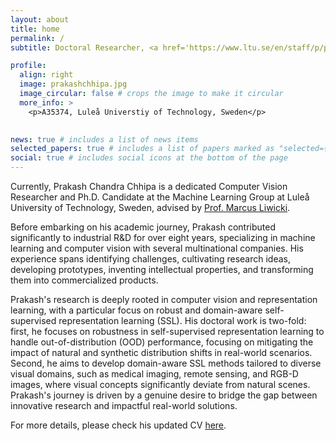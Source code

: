 ```yaml
---
layout: about
title: home
permalink: /
subtitle: Doctoral Researcher, <a href='https://www.ltu.se/en/staff/p/prakash-chandra-chhipa'>Luleå Universtiy of Technology, Sweden</a>

profile:
  align: right
  image: prakashchhipa.jpg
  image_circular: false # crops the image to make it circular
  more_info: >
    <p>A35374, Luleå Universtiy of Technology, Sweden</p>
  

news: true # includes a list of news items
selected_papers: true # includes a list of papers marked as "selected={true}"
social: true # includes social icons at the bottom of the page
---
```

Currently, Prakash Chandra Chhipa is a dedicated Computer Vision Researcher and Ph.D. Candidate at the Machine Learning Group at Luleå University of Technology, Sweden, advised by [Prof. Marcus Liwicki](https://www.ltu.se/en/staff/m/marcus-liwicki). 

Before embarking on his academic journey, Prakash contributed significantly to industrial R&D for over eight years, specializing in machine learning and computer vision with several multinational companies. His experience spans identifying challenges, cultivating research ideas, developing prototypes, inventing intellectual properties, and transforming them into commercialized products.

Prakash's research is deeply rooted in computer vision and representation learning, with a particular focus on robust and domain-aware self-supervised representation learning (SSL). His doctoral work is two-fold: first, he focuses on robustness in self-supervised representation learning to handle out-of-distribution (OOD) performance, focusing on mitigating the impact of natural and synthetic distribution shifts in real-world scenarios. Second, he aims to develop domain-aware SSL methods tailored to diverse visual domains, such as medical imaging, remote sensing, and RGB-D images, where visual concepts significantly deviate from natural scenes. Prakash's journey is driven by a genuine desire to bridge the gap between innovative research and impactful real-world solutions. 

For more details, please check his updated CV [here](https://drive.google.com/file/d/1_oHYSYN2O9N9fwE54tVTNwwbWKDV07tx/view?usp=sharing).

